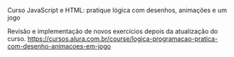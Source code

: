 Curso JavaScript e HTML: pratique lógica com desenhos, animações e um jogo

Revisão e implementação de novos exercícios depois da atualização do curso.
https://cursos.alura.com.br/course/logica-programacao-pratica-com-desenho-animacoes-em-jogo